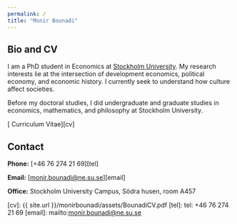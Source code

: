 ```yaml
---
permalink: /
title: "Monir Bounadi"
---
```


## Bio and CV

I am a PhD student in Economics at [Stockholm University](https://www.ne.su.se/). My research interests lie at the intersection of development economics, political economy, and economic history. I currently seek to understand how culture affect societies.

Before my doctoral studies, I did undergraduate and graduate studies in economics, mathematics, and philosophy at Stockholm University.

[<i class="fas fa-file-pdf"></i> Curriculum Vitae][cv]

## Contact

**Phone:** [+46 76 274 21 69][tel]

**Email:** [monir.bounadi@ne.su.se][email]

**Office:** Stockholm University Campus, Södra husen, room A457

[cv]: {{ site.url }}/monirbounadi/assets/BounadiCV.pdf
[tel]: tel: +46 76 274 21 69
[email]: mailto:monir.bounadi@ne.su.se
